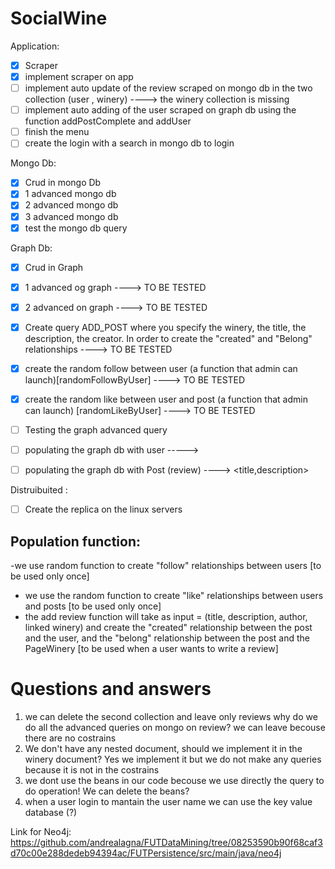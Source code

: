 # SocialWine

Application:
- [x] Scraper
- [x] implement scraper on app
- [ ] implement auto update of the review scraped on mongo db in the two collection (user , winery) ----> the winery collection is missing
- [ ] implement auto adding of the user scraped on graph db using the function addPostComplete and addUser
- [ ] finish the menu
- [ ] create the login with a search in mongo db to login

Mongo Db:

- [x] Crud in mongo Db
- [x] 1 advanced mongo db
- [x] 2 advanced mongo db
- [x] 3 advanced mongo db
- [x] test the mongo db query 

Graph Db:
- [x] Crud in Graph
- [x] 1 advanced og graph ----> TO BE TESTED
- [x] 2 advanced on graph ----> TO BE TESTED
- [x] Create query ADD_POST where you specify the winery, the title, the description, the creator. In order to create the "created" and "Belong" relationships ----> TO BE TESTED
- [x] create the random follow between user (a function that admin can launch)[randomFollowByUser] ----> TO BE TESTED
- [x] create the random like between user and post (a function that admin can launch) [randomLikeByUser] ----> TO BE TESTED
- [ ] Testing the graph advanced query
- [ ] populating the graph db with user -----> <name>
- [ ] populating the graph db with Post (review) ----> <title,description>




Distruibuited : 
- [ ] Create the replica on the linux servers

  
  
## Population function:
-we use random function to create "follow" relationships between users [to be used only once]
- we use the random function to create "like" relationships between users and posts [to be used only once]
- the add review function will take as input = (title, description, author, linked winery) and create the "created" relationship between the post and the user, and the "belong" relationship between the post and the PageWinery [to be used when a user wants to write a review]
  
  

# Questions and answers
1. we can delete the second collection and leave only reviews why do we do all the advanced queries on mongo on review?
  we can leave becouse there are no costrains
2. We don't have any nested document, should we implement it in the winery document?
  Yes we implement it but we do not make any queries because it is not in the costrains
3. we dont use the beans in our code becouse we use directly the query to do operation! We can delete the beans?
4. when a user login to mantain the user name we can use the key value database (?)
  

Link for Neo4j:
https://github.com/andrealagna/FUTDataMining/tree/08253590b90f68caf3d70c00e288dedeb94394ac/FUTPersistence/src/main/java/neo4j



